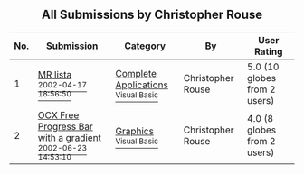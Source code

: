 ﻿<div align="center">

## All Submissions by Christopher Rouse

</div>

No.  | Submission | Category | By   | User Rating
---- | ---------- | -------- | ---- | -----------
1 | [MR lista<br /><sup>2002-04-17 18:56:50</sup>](https://github.com/Planet-Source-Code/christopher-rouse-mr-lista__1-33890) | [Complete Applications<br /><sup>Visual Basic</sup>](../ByCategory/complete-applications__1-27.md) | Christopher Rouse | 5.0 (10 globes from 2 users)
2 | [OCX Free Progress Bar with a gradient<br /><sup>2002-06-23 14:53:10</sup>](https://github.com/Planet-Source-Code/christopher-rouse-ocx-free-progress-bar-with-a-gradient__1-36180) | [Graphics<br /><sup>Visual Basic</sup>](../ByCategory/graphics__1-46.md) | Christopher Rouse | 4.0 (8 globes from 2 users)
